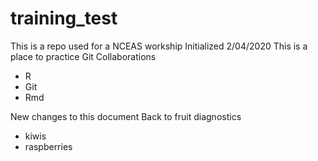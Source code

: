 # training_test
This is a repo used for a NCEAS workship
Initialized 2/04/2020
This is a place to practice Git Collaborations

* R
* Git
* Rmd

New changes to this document
Back to fruit diagnostics

* kiwis
* raspberries
